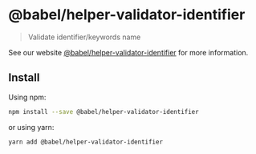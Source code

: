 # @babel/helper-validator-identifier

> Validate identifier/keywords name

See our website [@babel/helper-validator-identifier](https://babeljs.io/docs/babel-helper-validator-identifier) for more
information.

## Install

Using npm:

```sh
npm install --save @babel/helper-validator-identifier
```

or using yarn:

```sh
yarn add @babel/helper-validator-identifier
```
